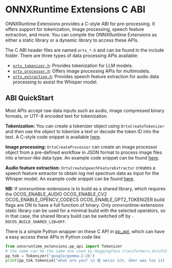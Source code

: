 # ONNXRuntime Extensions C ABI

ONNXRuntime Extensions provides a C-style ABI for pre-processing. It offers support for tokenization, image processing, speech feature extraction, and more. You can compile the ONNXRuntime Extensions as either a static library or a dynamic library to access these APIs.

The C ABI header files are named `ortx_*.h` and can be found in the include folder. There are three types of data processing APIs available:

- [`ortx_tokenizer.h`](../include/ortx_tokenizer.h): Provides tokenization for LLM models.
- [`ortx_processor.h`](../include/ortx_processor.h): Offers image processing APIs for multimodels.
- [`ortx_extraction.h`](../include/ortx_extractor.h): Provides speech feature extraction for audio data processing to assist the Whisper model.

## ABI QuickStart

Most APIs accept raw data inputs such as audio, image compressed binary formats, or UTF-8 encoded text for tokenization.

**Tokenization:** You can create a tokenizer object using `OrtxCreateTokenizer` and then use the object to tokenize a text or decode the token ID into the text. A C-style code snippet is available [here](../test/pp_api_test/c_only_test.c).

**Image processing:** `OrtxCreateProcessor` can create an image processor object from a pre-defined workflow in JSON format to process image files into a tensor-like data type. An example code snippet can be found [here](../test/pp_api_test/test_processor.cc#L75).

**Audio feature extraction:** `OrtxCreateSpeechFeatureExtractor` creates a speech feature extractor to obtain log mel spectrum data as input for the Whisper model. An example code snippet can be found [here](../test/pp_api_test/test_feature_extraction.cc#L16).

**NB:** If onnxruntime-extensions is to build as a shared library, which requires the OCOS_ENABLE_AUDIO OCOS_ENABLE_CV2 OCOS_ENABLE_OPENCV_CODECS OCOS_ENABLE_GPT2_TOKENIZER build flags are ON to have a full function of binary. Only onnxruntime-extensions static library can be used for a minimal build with the selected operators, so in that case, the shared library build can be switched off by `-DOCOS_BUILD_SHARED_LIB=OFF`.

There is a simple Python wrapper on these C API in [pp_api](../onnxruntime_extensions/pp_api.py), which can have a easy access these APIs in Python code like

```Python
from onnxruntime_extensions.pp_api import Tokenizer
# the name can be the same one used by Huggingface transformers.AutoTokenizer
pp_tok = Tokenizer('google/gemma-2-2b') 
print(pp_tok.tokenize("what are you? \n 给 weiss ich, über was los ist \n"))
```
